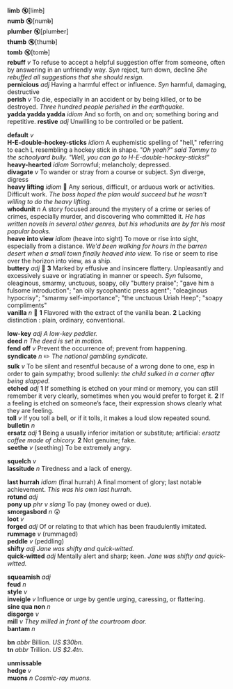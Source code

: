 

__limb__ :mute:[lim~~b~~]  
__numb__ :mute:[num~~b~~]  
__plumber__ :mute:[plum~~b~~er]  
__thumb__ :mute:[thum~~b~~]  
__tomb__ :mute:[tom~~b~~]  
__rebuff__ _v_ To refuse to accept a helpful suggestion offer from someone, often by answering in an unfriendly way. _Syn_ reject, turn down, decline _She rebuffed all suggestions that she should resign._  
__pernicious__ _adj_ Having a harmful effect or influence. _Syn_ harmful, damaging, destructive  
__perish__ _v_ To die, especially in an accident or by being killed, or to be destroyed. _Three hundred people perished in the earthquake._  
__yadda yadda yadda__ _idiom_ And so forth, on and on; something boring and repetitive.
__restive__ _adj_ Unwilling to be controlled or be patient.  

__default__ _v_  
__H-E-double-hockey-sticks__ _idiom_ A euphemistic spelling of "hell," referring to each L resembling a hockey stick in shape. _"Oh yeah?" said Tommy to the schoolyard bully. "Well, you can go to H-E-double-hockey-sticks!"_  
__heavy-hearted__ _idiom_ Sorrowful; melancholy; depressed.  
__divagate__ _v_ To wander or stray from a course or subject. _Syn_ diverge, digress  
__heavy lifting__ _idiom_ :dart: Any serious, difficult, or arduous work or activities. Difficult work. _The boss hoped the plan would succeed but he wasn't willing to do the heavy lifting._  
__whodunit__ _n_ A story focused around the mystery of a crime or series of crimes, especially murder, and discovering who committed it. _He has written novels in several other genres, but his whodunits are by far his most popular books._  
__heave into view__ _idiom_ (heave into sight) To move or rise into sight, especially from a distance. _We'd been walking for hours in the barren desert when a small town finally heaved into view._ To rise or seem to rise over the horizon into view, as a ship.  
__buttery__ _adj_ :dart: __3__ Marked by effusive and insincere flattery. Unpleasantly and excessively suave or ingratiating in manner or speech. _Syn_ fulsome, oleaginous, smarmy, unctuous, soapy, oily "buttery praise"; "gave him a fulsome introduction"; "an oily sycophantic press agent"; "oleaginous hypocrisy"; "smarmy self-importance"; "the unctuous Uriah Heep"; "soapy compliments"  
__vanilla__ _n_ :dart: __1__ Flavored with the extract of the vanilla bean. __2__ Lacking distinction : plain, ordinary, conventional.  

__low-key__ _adj_ _A low-key peddler._  
__deed__ _n_ _The deed is set in motion._  
__fend off__ _v_ Prevent the occurrence of; prevent from happening.  
__syndicate__ _n_ :pencil2: _The national gambling syndicate._  
__sulk__ _v_ To be silent and resentful because of a wrong done to one, esp in order to gain sympathy; brood sullenly: _the child sulked in a corner after being slapped._  
__etched__ _adj_ __1__ If something is etched on your mind or memory, you can still remember it very clearly, sometimes when you would prefer to forget it. __2__ If a feeling is etched on someone’s face, their expression shows clearly what they are feeling.  
__toll__ _v_ If you toll a bell, or if it tolls, it makes a loud slow repeated sound.  
__bulletin__ _n_  
__ersatz__ _adj_ __1__ Being a usually inferior imitation or substitute; artificial: _ersatz coffee made of chicory._ __2__ Not genuine; fake.  
__seethe__ _v_ (seething) To be extremely angry.  

__squelch__ _v_  
__lassitude__ _n_ Tiredness and a lack of energy.  

__last hurrah__ _idiom_ (final hurrah) A final moment of glory; last notable achievement. _This was his own last hurrah._  
__rotund__ _adj_  
__pony up__ _phr v_ _slang_ To pay (money owed or due).  
__smorgasbord__ _n_ :astonished:  
__loot__ _v_  
__forged__ _adj_ Of or relating to that which has been fraudulently imitated.  
__rummage__ _v_ (rummaged)  
__peddle__ _v_ (peddling)  
__shifty__ _adj_ _Jane was shifty and quick-witted._  
__quick-witted__ _adj_ Mentally alert and sharp; keen. _Jane was shifty and quick-witted._  

__squeamish__ _adj_  
__feud__ _n_  
__style__ _v_  
__inveigle__ _v_ Influence or urge by gentle urging, caressing, or flattering.  
__sine qua non__ _n_  
__disgorge__ _v_  
__mill__ _v_ _They milled in front of the courtroom door._  
__bantam__ _n_  

__bn__ _abbr_ Billion. _US $30bn._  
__tn__ _abbr_ Trillion. _US $2.4tn._  

__unmissable__  
__hedge__ _v_  
__muons__ _n_ _Cosmic-ray muons._  
